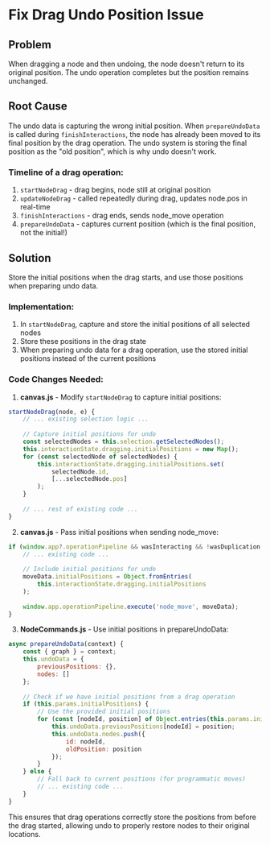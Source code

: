 # Fix Drag Undo Position Issue

## Problem
When dragging a node and then undoing, the node doesn't return to its original position. The undo operation completes but the position remains unchanged.

## Root Cause
The undo data is capturing the wrong initial position. When `prepareUndoData` is called during `finishInteractions`, the node has already been moved to its final position by the drag operation. The undo system is storing the final position as the "old position", which is why undo doesn't work.

### Timeline of a drag operation:
1. `startNodeDrag` - drag begins, node still at original position
2. `updateNodeDrag` - called repeatedly during drag, updates node.pos in real-time
3. `finishInteractions` - drag ends, sends node_move operation
4. `prepareUndoData` - captures current position (which is the final position, not the initial!)

## Solution
Store the initial positions when the drag starts, and use those positions when preparing undo data.

### Implementation:
1. In `startNodeDrag`, capture and store the initial positions of all selected nodes
2. Store these positions in the drag state
3. When preparing undo data for a drag operation, use the stored initial positions instead of the current positions

### Code Changes Needed:

1. **canvas.js** - Modify `startNodeDrag` to capture initial positions:
```javascript
startNodeDrag(node, e) {
    // ... existing selection logic ...
    
    // Capture initial positions for undo
    const selectedNodes = this.selection.getSelectedNodes();
    this.interactionState.dragging.initialPositions = new Map();
    for (const selectedNode of selectedNodes) {
        this.interactionState.dragging.initialPositions.set(
            selectedNode.id, 
            [...selectedNode.pos]
        );
    }
    
    // ... rest of existing code ...
}
```

2. **canvas.js** - Pass initial positions when sending node_move:
```javascript
if (window.app?.operationPipeline && wasInteracting && !wasDuplication && hasMoved) {
    // ... existing code ...
    
    // Include initial positions for undo
    moveData.initialPositions = Object.fromEntries(
        this.interactionState.dragging.initialPositions
    );
    
    window.app.operationPipeline.execute('node_move', moveData);
}
```

3. **NodeCommands.js** - Use initial positions in prepareUndoData:
```javascript
async prepareUndoData(context) {
    const { graph } = context;
    this.undoData = { 
        previousPositions: {},
        nodes: []
    };
    
    // Check if we have initial positions from a drag operation
    if (this.params.initialPositions) {
        // Use the provided initial positions
        for (const [nodeId, position] of Object.entries(this.params.initialPositions)) {
            this.undoData.previousPositions[nodeId] = position;
            this.undoData.nodes.push({
                id: nodeId,
                oldPosition: position
            });
        }
    } else {
        // Fall back to current positions (for programmatic moves)
        // ... existing code ...
    }
}
```

This ensures that drag operations correctly store the positions from before the drag started, allowing undo to properly restore nodes to their original locations.